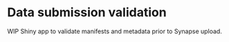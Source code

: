 # Data submission validation

WIP Shiny app to validate manifests and metadata prior to Synapse upload.
